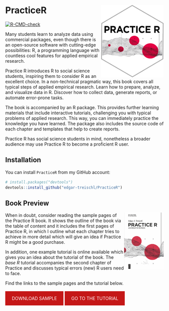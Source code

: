 
<!-- README.md is generated from README.Rmd. Please edit that file -->

# PracticeR <img src="man/figures/logo.png" alt="PracticeR - Edgar Treischl" align="right" width="200"/>

<!-- badges: start -->

[![R-CMD-check](https://github.com/edgar-treischl/PracticeR/actions/workflows/R-CMD-check.yaml/badge.svg)](https://github.com/edgar-treischl/PracticeR/actions/workflows/R-CMD-check.yaml)

<!-- badges: end -->

Many students learn to analyze data using commercial packages, even
though there is an open-source software with cutting-edge possibilities:
R, a programming language with countless cool features for applied
empirical research.

Practice R introduces R to social science students, inspiring them to
consider R as an excellent choice. In a non-technical pragmatic way,
this book covers all typical steps of applied empirical research. Learn
how to prepare, analyze, and visualize data in R. Discover how to
collect data, generate reports, or automate error-prone tasks.

The book is accompanied by an R package. This provides further learning
materials that include interactive tutorials, challenging you with
typical problems of applied research. This way, you can immediately
practice the knowledge you have learned. The package also includes the
source code of each chapter and templates that help to create reports.

Practice R has social science students in mind, nonetheless a broader
audience may use Practice R to become a proficient R user.

## Installation

You can install `PracticeR` from my GitHub account:

``` r
# install.packages("devtools")
devtools::install_github("edgar-treischl/PracticeR")
```

## Book Preview

<style type="text/css">
a.edgar {
  background-color: #C51717;
  color: white;
  padding: 1em 1.5em;
  text-decoration: none;
  text-transform: uppercase;
}

a.edgar:hover {
  background-color: #555;
}

a.edgar:active {
  background-color: black;
}

a.edgar:visited {
  background-color: #ccc;
}
</style>

<a href="https://www.amazon.de/Practice-Interactive-Textbook-Edgar-Treischl/dp/311070496X/ref=sr_1_2?__mk_de_DE=%C3%85M%C3%85%C5%BD%C3%95%C3%91&crid=1MY9JEP05K1OU&keywords=Practice+R&qid=1677311458&sprefix=practice+r%2Caps%2C102&sr=8-2"><img src="man/figures/cover.png" align="right" width="25%" title="Buy it online"/></a>

When in doubt, consider reading the sample pages of the Practice R book.
It shows the outline of the book via the table of content and it
includes the first pages of Practice R, in which I outline what each
chapter tries to achieve in more detail which will give an idea if
Practice R might be a good purchase.

In addition, one example tutorial is online available which gives you an
idea about the tutorial of the book. The *base R* tutorial accompanies
the second chapter of Practice and discusses typical errors (new) R
users need to face.

Find the links to the sample pages and the tutorial below.

<br>
<a class="edgar" align="right" href="https://github.com/edgar-treischl/Scripts_PracticeR/raw/main/pdfs/Practice%20R%20Reading%20sample.pdf">Download
sample</a>
<a class="edgar" align="left" href="https://edgar-treischl.shinyapps.io/02_baseR/" target="_blank">Go
to the tutorial</a>

<br>
